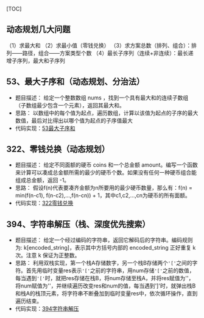 [TOC]

动态规划几大问题
---------------------
（1）求最大和
（2）求最小值（零钱兑换）
（3）求方案总数（排列、组合）：排列——路径，组合——方案类型个数
（4）最长子序列（连续+非连续）：最长递增子序列，最大和子序列

## 53、最大子序和（动态规划、分治法）
- 题目描述：
    给定一个整数数组 nums ，找到一个具有最大和的连续子数组（子数组最少包含一个元素），返回其最大和。
- 思路：
    以数组中的每个值为起点，遍历数组，计算以该值为起点的子序的最大数值，最后对比得出以哪个值为起点的子序值最大
- 代码实现：[53最大子序和](https://github.com/hugechuanqi/Algorithms-and-Data-Structures/blob/master/leetcode/53.%E6%9C%80%E5%A4%A7%E5%AD%90%E5%BA%8F%E5%92%8C%EF%BC%88%E5%8A%A8%E6%80%81%E8%A7%84%E5%88%92%EF%BC%89.py)

## 322、零钱兑换（动态规划）
- 题目描述：
    给定不同面额的硬币 coins 和一个总金额 amount。编写一个函数来计算可以凑成总金额所需的最少的硬币个数。如果没有任何一种硬币组合能组成总金额，返回 -1。
- 思路：
    假设f(n)代表要凑齐金额为n所要用的最少硬币数量，那么有：f(n) = min(f(n-c1), f(n-c2),...,f(n-cn)) + 1，其中c1,c2,...,cn为硬币的所有面额。
- 代码实现：[322零钱兑换](https://github.com/hugechuanqi/Algorithms-and-Data-Structures/blob/master/leetcode/322.%E9%9B%B6%E9%92%B1%E5%85%91%E6%8D%A2%EF%BC%88%E5%8A%A8%E6%80%81%E8%A7%84%E5%88%92%EF%BC%89.py)

## 394、字符串解压（栈、深度优先搜索）
- 题目描述：
    给定一个经过编码的字符串，返回它解码后的字符串。编码规则为: k[encoded_string]，表示其中方括号内部的 encoded_string 正好重复 k 次。注意 k 保证为正整数。
- 思路：
    利用双栈实现，第一个栈A存储数字，另一个栈B存储两个`'['`之间的字符。首先用临时变量res表示`'['`之前的字符串，用num存储`'['`之前的数值，每当遇到`'['`时，就把res存储在栈B，将num存储至栈A，并将res赋值为''，将num赋值为''，并继续遍历改变res和num的值，每当遇到']'时，就弹出栈B和栈A的栈顶元素，将字符串不断叠加到临时变量res中，依次循环操作，直到遍历结束。
- 代码实现：[394字符串解压](https://github.com/hugechuanqi/Algorithms-and-Data-Structures/blob/master/leetcode/394.%E5%AD%97%E7%AC%A6%E4%B8%B2%E8%A7%A3%E5%8E%8B.py)
